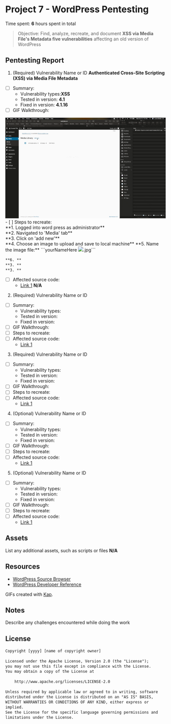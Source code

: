 # Project 7 - WordPress Pentesting

Time spent: **6** hours spent in total

> Objective: Find, analyze, recreate, and document **XSS via Media File's Metadata five vulnerabilities** affecting an old version of WordPress

## Pentesting Report

1. (Required) Vulnerability Name or ID **Authenticated Cross-Site Scripting (XSS) via Media File Metadata**
  - [ ] Summary: 
    - Vulnerability types:**XSS**
    - Tested in version: **4.1**
    - Fixed in version: **4.1.16**
  - [ ] GIF Walkthrough: 
  <img src="XSS_Media.gif" width="800">
  - [ ] Steps to recreate: <br>
    **1. Logged into word press as administrator**<br>
    **2. Navigated to 'Media' tab**<br>
    **3. Click on 'add new'**<br>
    **4. Choose an image to upload and save to local machine**
    **5. Name the image file:** ```yourNameHere <img src= a onerror=alert("You're Alert Here!")>.jpg```
         
    **6. **
    **3. **
    **3. **
  - [ ] Affected source code:
    - [Link 1](https://core.trac.wordpress.org/browser/tags/version/src/source_file.php)
    **N/A**
    
2. (Required) Vulnerability Name or ID
  - [ ] Summary: 
    - Vulnerability types:
    - Tested in version:
    - Fixed in version: 
  - [ ] GIF Walkthrough: 
  - [ ] Steps to recreate: 
  - [ ] Affected source code:
    - [Link 1](https://core.trac.wordpress.org/browser/tags/version/src/source_file.php)
3. (Required) Vulnerability Name or ID
  - [ ] Summary: 
    - Vulnerability types:
    - Tested in version:
    - Fixed in version: 
  - [ ] GIF Walkthrough: 
  - [ ] Steps to recreate: 
  - [ ] Affected source code:
    - [Link 1](https://core.trac.wordpress.org/browser/tags/version/src/source_file.php)
4. (Optional) Vulnerability Name or ID
  - [ ] Summary: 
    - Vulnerability types:
    - Tested in version:
    - Fixed in version: 
  - [ ] GIF Walkthrough: 
  - [ ] Steps to recreate: 
  - [ ] Affected source code:
    - [Link 1](https://core.trac.wordpress.org/browser/tags/version/src/source_file.php)
5. (Optional) Vulnerability Name or ID
  - [ ] Summary: 
    - Vulnerability types:
    - Tested in version:
    - Fixed in version: 
  - [ ] GIF Walkthrough: 
  - [ ] Steps to recreate: 
  - [ ] Affected source code:
    - [Link 1](https://core.trac.wordpress.org/browser/tags/version/src/source_file.php) 

## Assets

List any additional assets, such as scripts or files
**N/A**

## Resources

- [WordPress Source Browser](https://core.trac.wordpress.org/browser/)
- [WordPress Developer Reference](https://developer.wordpress.org/reference/)

GIFs created with [Kap](https://getkap.co).

## Notes

Describe any challenges encountered while doing the work

## License

    Copyright [yyyy] [name of copyright owner]

    Licensed under the Apache License, Version 2.0 (the "License");
    you may not use this file except in compliance with the License.
    You may obtain a copy of the License at

        http://www.apache.org/licenses/LICENSE-2.0

    Unless required by applicable law or agreed to in writing, software
    distributed under the License is distributed on an "AS IS" BASIS,
    WITHOUT WARRANTIES OR CONDITIONS OF ANY KIND, either express or implied.
    See the License for the specific language governing permissions and
    limitations under the License.
